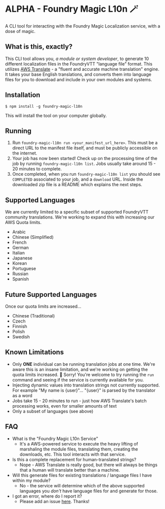 # ALPHA - Foundry Magic L10n 🪄

A CLI tool for interacting with the Foundry Magic Localization service, with a dose of magic.

## What is this, exactly?

This CLI tool allows you, _a module or system developer_, to generate 10 different localization files in the FoundryVTT "language file" format. This utilizes [AWS Translate](https://aws.amazon.com/translate/) - a "fluent and accurate machine translation" engine. It takes your base English translations, and converts them into language files for you to download and include in your own modules and systems.

## Installation

```
$ npm install -g foundry-magic-l10n
```

This will install the tool on your computer globally.

## Running

1. Run `foundry-magic-l10n run <your_manifest_url_here>`. This must be a direct URL to the manifest file itself, and must be publicly accessible on the internet.
2. Your job has now been started! Check up on the processing time of the job by running `foundry-magic-l10n list`. Jobs usually take around 15 - 20 minutes to complete.
3. Once completed, when you run `foundry-magic-l10n list` you should see `COMPLETED` associated to your job, and a `download` URL. Inside the downloaded zip file is a README which explains the next steps.

## Supported Languages

We are currently limited to a specific subset of supported FoundryVTT community translations. We're working to expand this with increasing our AWS Quota limits.

* Arabic
* Chinese (Simplified)
* French
* German
* Italian
* Japanese
* Korean
* Portuguese
* Russian
* Spanish

## Future Supported Languages

Once our quota limits are increased...

* Chinese (Traditional)
* Czech
* Finnish
* Polish
* Swedish

## Known Limitations

* Only **ONE** individual can be running translation jobs at one time. We're aware this is an insane limitation, and we're working on getting the quota limits increased. 🙈 Sorry! You're welcome to try running the `run` command and seeing if the service is currently available for you.
* Injecting dynamic values into translation strings not currently supported. For example "My name is {user}"... "{user}" is parsed by the translator as a word  
* Jobs take 15 - 20 minutes to run - just how AWS Translate's batch processing works, even for smaller amounts of text
* Only a subset of languages (see above)

## FAQ

* What is the "Foundry Magic L10n Service"
   * It's a AWS-powered service to execute the heavy lifting of marshaling the module files, translating them, creating the downloads, etc. This tool interacts with that service.
* Is this a complete replacement for human-translated strings? 
   * Nope - AWS Translate is really good, but there will always be things that a human will translate better than a machine.
* Will this generate files for existing translations / language files I have within my module?
  * No - the service will determine which of the above supported languages you _don't_ have language files for and generate for those.
* I got an error, where do I report it?
   * Please add an issue [here](https://github.com/1000nettles/foundry-magic-l10n/issues). Thanks!
